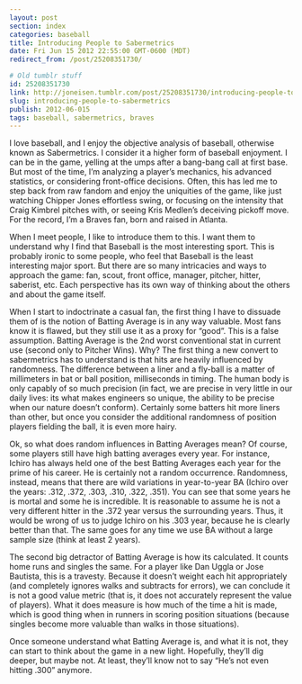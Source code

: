```yaml
---
layout: post
section: index
categories: baseball
title: Introducing People to Sabermetrics
date: Fri Jun 15 2012 22:55:00 GMT-0600 (MDT)
redirect_from: /post/25208351730/

# Old tumblr stuff
id: 25208351730
link: http://joneisen.tumblr.com/post/25208351730/introducing-people-to-sabermetrics
slug: introducing-people-to-sabermetrics
publish: 2012-06-015
tags: baseball, sabermetrics, braves
---
```



I love baseball, and I enjoy the objective analysis of baseball,
otherwise known as Sabermetrics. I consider it a higher form of baseball
enjoyment. I can be in the game, yelling at the umps after a bang-bang
call at first base. But most of the time, I’m analyzing a player’s
mechanics, his advanced statistics, or considering front-office
decisions. Often, this has led me to step back from raw fandom and enjoy
the uniquities of the game, like just watching Chipper Jones effortless
swing, or focusing on the intensity that Craig Kimbrel pitches with, or
seeing Kris Medlen’s deceiving pickoff move. For the record, I’m a
Braves fan, born and raised in Atlanta.

When I meet people, I like to introduce them to this. I want them to
understand why I find that Baseball is the most interesting sport. This
is probably ironic to some people, who feel that Baseball is the least
interesting major sport. But there are so many intricacies and ways to
approach the game: fan, scout, front office, manager, pitcher, hitter,
saberist, etc. Each perspective has its own way of thinking about the
others and about the game itself.

When I start to indoctrinate a casual fan, the first thing I have to
dissuade them of is the notion of Batting Average is in any way
valuable. Most fans know it is flawed, but they still use it as a proxy
for “good”. This is a false assumption. Batting Average is the 2nd worst
conventional stat in current use (second only to Pitcher Wins). Why? The
first thing a new convert to sabermetrics has to understand is that hits
are heavily influenced by randomness. The difference between a liner and
a fly-ball is a matter of millimeters in bat or ball position,
milliseconds in timing. The human body is only capably of so much
precision (in fact, we are precise in very little in our daily lives:
its what makes engineers so unique, the ability to be precise when our
nature doesn’t conform). Certainly some batters hit more liners than
other, but once you consider the additional randomness of position
players fielding the ball, it is even more hairy.

Ok, so what does random influences in Batting Averages mean? Of course,
some players still have high batting averages every year. For instance,
Ichiro has always held one of the best Batting Averages each year for
the prime of his career. He is certainly not a random occurrence.
Randomness, instead, means that there are wild variations in
year-to-year BA (Ichiro over the years: .312, .372, .303, .310, .322,
.351). You can see that some years he is mortal and some he is
incredible. It is reasonable to assume he is not a very different hitter
in the .372 year versus the surrounding years. Thus, it would be wrong
of us to judge Ichiro on his .303 year, because he is clearly better
than that. The same goes for any time we use BA without a large sample
size (think at least 2 years).

The second big detractor of Batting Average is how its calculated. It
counts home runs and singles the same. For a player like Dan Uggla or
Jose Bautista, this is a travesty. Because it doesn’t weight each hit
appropriately (and completely ignores walks and subtracts for errors),
we can conclude it is not a good value metric (that is, it does not
accurately represent the value of players). What it does measure is how
much of the time a hit is made, which is good thing when in runners in
scoring position situations (because singles become more valuable than
walks in those situations).

Once someone understand what Batting Average is, and what it is not,
they can start to think about the game in a new light. Hopefully,
they’ll dig deeper, but maybe not. At least, they’ll know not to say
“He’s not even hitting .300” anymore.

